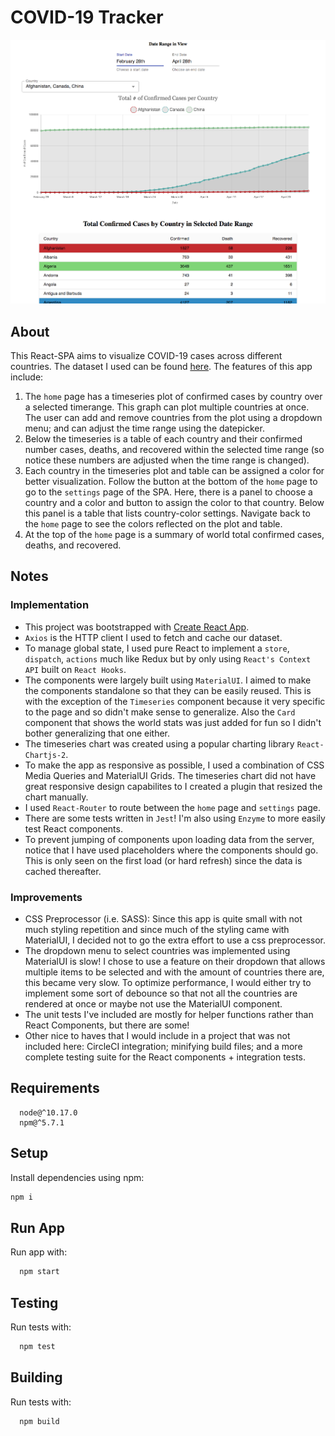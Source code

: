 # COVID-19 Tracker
![](public/imgs/example.png)

## About
This React-SPA aims to visualize COVID-19 cases across different countries. The dataset I used can be found [here](https://pomber.github.io/covid19/timeseries.json). The features of this app include:
1) The `home` page has a timeseries plot of confirmed cases by country over a selected timerange. This graph can plot multiple countries at once. The user can add and remove countries from the plot using a dropdown menu; and can adjust the time range using the datepicker.
2) Below the timeseries is a table of each country and their confirmed number cases, deaths, and recovered within the selected time range (so notice these numbers are adjusted when the time range is changed).
3) Each country in the timeseries plot and table can be assigned a color for better visualization. Follow the button at the bottom of the `home` page to go to the `settings` page of the SPA. Here, there is a panel to choose a country and a color and button to assign the color to that country. Below this panel is a table that lists country-color settings. Navigate back to the `home` page to see the colors reflected on the plot and table.
4) At the top of the `home` page is a summary of world total confirmed cases, deaths, and recovered.

## Notes
### Implementation
- This project was bootstrapped with [Create React App](https://github.com/facebook/create-react-app).
- `Axios` is the HTTP client I used to fetch and cache our dataset.
- To manage global state, I used pure React to implement a `store`, `dispatch`, `actions` much like Redux but by only using `React's Context API` built on `React Hooks`.
- The components were largely built using `MaterialUI`. I aimed to make the components standalone so that they can be easily reused. This is with the exception of the `Timeseries` component because it very specific to the page and so didn't make sense to generalize. Also the `Card` component that shows the world stats was just added for fun so I didn't bother generalizing that one either.
- The timeseries chart was created using a popular charting library `React-Chartjs-2`.
- To make the app as responsive as possible, I used a combination of CSS Media Queries and MaterialUI Grids. The timeseries chart did not have great responsive design capabilites to I created a plugin that resized the chart manually.
- I used `React-Router` to route between the `home` page and `settings` page.
- There are some tests written in `Jest`! I'm also using `Enzyme` to more easily test React components.
- To prevent jumping of components upon loading data from the server, notice that I have used placeholders where the components should go. This is only seen on the first load (or hard refresh) since the data is cached thereafter.

### Improvements
- CSS Preprocessor (i.e. SASS): Since this app is quite small with not much styling repetition and since much of the styling came with MaterialUI, I decided not to go the extra effort to use a css preprocessor.
- The dropdown menu to select countries was implemented using MaterialUI is slow! I chose to use a feature on their dropdown that allows multiple items to be selected and with the amount of countries there are, this became very slow. To optimize performance, I would either try to implement some sort of debounce so that not all the countries are rendered at once or maybe not use the MaterialUI component.
- The unit tests I've included are mostly for helper functions rather than React Components, but there are some!
- Other nice to haves that I would include in a project that was not included here: CircleCI integration; minifying build files; and a more complete testing suite for the React components + integration tests.

## Requirements
```
  node@^10.17.0
  npm@^5.7.1
```

## Setup

Install dependencies using npm:

```bash
npm i
```

## Run App

Run app with:

```bash
  npm start
```

## Testing

Run tests with:

```bash
  npm test
```

## Building

Run tests with:

```bash
  npm build
```